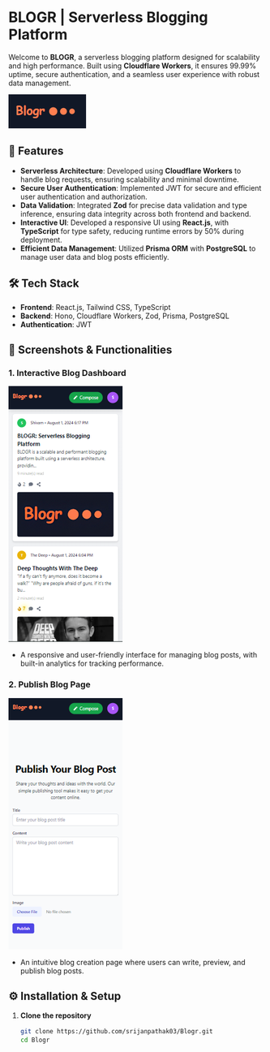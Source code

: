 # BLOGR | Serverless Blogging Platform

Welcome to **BLOGR**, a serverless blogging platform designed for scalability and high performance. Built using **Cloudflare Workers**, it ensures 99.99% uptime, secure authentication, and a seamless user experience with robust data management.

![BLOGR](assets/images/LogoBlogr.png)

## 🚀 Features
- **Serverless Architecture**: Developed using **Cloudflare Workers** to handle blog requests, ensuring scalability and minimal downtime.
- **Secure User Authentication**: Implemented JWT for secure and efficient user authentication and authorization.
- **Data Validation**: Integrated **Zod** for precise data validation and type inference, ensuring data integrity across both frontend and backend.
- **Interactive UI**: Developed a responsive UI using **React.js**, with **TypeScript** for type safety, reducing runtime errors by 50% during deployment.
- **Efficient Data Management**: Utilized **Prisma ORM** with **PostgreSQL** to manage user data and blog posts efficiently.

## 🛠️ Tech Stack
- **Frontend**: React.js, Tailwind CSS, TypeScript
- **Backend**: Hono, Cloudflare Workers, Zod, Prisma, PostgreSQL
- **Authentication**: JWT

## 📸 Screenshots & Functionalities

### 1. Interactive Blog Dashboard
![Blog Dashboard](assets/images/BlogHome.png)
- A responsive and user-friendly interface for managing blog posts, with built-in analytics for tracking performance.

### 2. Publish Blog Page
![Publish Blog Page](assets/images/BlogPublish.png)
- An intuitive blog creation page where users can write, preview, and publish blog posts.

## ⚙️ Installation & Setup

1. **Clone the repository**
   ```bash
   git clone https://github.com/srijanpathak03/Blogr.git
   cd Blogr

